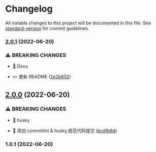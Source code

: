 # Changelog

All notable changes to this project will be documented in this file. See [standard-version](https://github.com/conventional-changelog/standard-version) for commit guidelines.

### [2.0.1](https://github.com/yoolu-cn/yoolu-docker-images/compare/v2.0.0...v2.0.1) (2022-06-20)


### ⚠ BREAKING CHANGES

* 🧨 Docs

* ✏️ 更新 README ([2e2b602](https://github.com/yoolu-cn/yoolu-docker-images/commit/2e2b602d31fd6bd8abdac4d561ec4255e5f904b6))

## [2.0.0](https://github.com/yoolu-cn/yoolu-docker-images/compare/v1.0.1...v2.0.0) (2022-06-20)


### ⚠ BREAKING CHANGES

* 🧨 husky

* 🤖 添加 commitlint & husky,规范代码提交 ([bcdfb8d](https://github.com/yoolu-cn/yoolu-docker-images/commit/bcdfb8d1e990dd337e3463e44dab50bc78fee6d1))

### 1.0.1 (2022-06-20)

